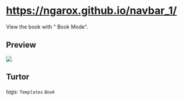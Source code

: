 
# https://ngarox.github.io/navbar_1/
View the book with "<i class="fa fa-book fa-fw"></i> Book Mode".

Preview
---
![](https://i.imgur.com/L3R6Rvt.png)

Turtor
---
 [](https://www.youtube.com/watch?v=MmdKeypSxE8)

###### tags: `Templates` `Book`
